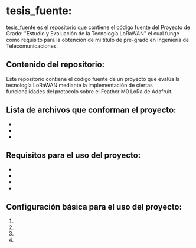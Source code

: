 # tesis_fuente:

tesis_fuente es el repositorio que contiene el código fuente del Proyecto de Grado: "Estudio y Evaluación de la Tecnología LoRaWAN" el cual funge como requisito para la obtención de mi título de pre-grado en Ingeniería de Telecomunicaciones. 

## Contenido del repositorio:

Este repositorio contiene el código fuente de un proyecto que evalúa la tecnología LoRaWAN mediante la implementación de ciertas funcionalidades del protocolo sobre el Feather M0 LoRa de Adafruit. 

Lista de archivos que conforman el proyecto:
-
-
-
-

## Requisitos para el uso del proyecto: 

-
-
-
-

## Configuración básica para el uso del proyecto: 

1.
2.
3.
4.
